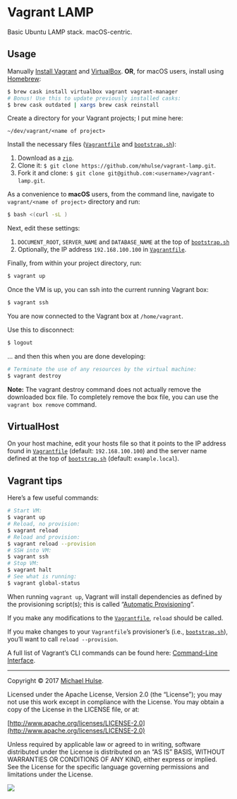 # Vagrant LAMP

Basic Ubuntu LAMP stack. macOS-centric.

## Usage

Manually [Install Vagrant](https://www.vagrantup.com) and [VirtualBox](https://www.virtualbox.org/wiki/Downloads). **OR**, for macOS users, install using [Homebrew](https://brew.sh/):

```bash
$ brew cask install virtualbox vagrant vagrant-manager
# Bonus! Use this to update previously installed casks:
$ brew cask outdated | xargs brew cask reinstall
```

Create a directory for your Vagrant projects; I put mine here:

```text
~/dev/vagrant/<name of project>
```

Install the necessary files ([`Vagrantfile`](Vagrantfile) and [`bootstrap.sh`](bootstrap.sh)):

1. Download as a [`zip`](../../archive/master.zip).
1. Clone it: `$ git clone https://github.com/mhulse/vagrant-lamp.git`.
1. Fork it and clone: `$ git clone git@github.com:<username>/vagrant-lamp.git`.

As a convenience to **macOS** users, from the command line, navigate to `vagrant/<name of project>` directory and run:

```bash
$ bash <(curl -sL )
```

Next, edit these settings:

1. `DOCUMENT_ROOT`, `SERVER_NAME` and `DATABASE_NAME` at the top of [`bootstrap.sh`](bootstrap.sh)
1. Optionally, the IP address `192.168.100.100` in [`Vagrantfile`](Vagrantfile).

Finally, from within your project directory, run:

```bash
$ vagrant up
```

Once the VM is up, you can ssh into the current running Vagrant box:

```bash
$ vagrant ssh
```

You are now connected to the Vagrant box at `/home/vagrant`.

Use this to disconnect:

```bash
$ logout
```

… and then this when you are done developing:

```bash
# Terminate the use of any resources by the virtual machine:
$ vagrant destroy
```

**Note:** The vagrant destroy command does not actually remove the downloaded box file. To completely remove the box file, you can use the `vagrant box remove` command.

## VirtualHost

On your host machine, edit your hosts file so that it points to the IP address found in [`Vagrantfile`](Vagrantfile) (default: `192.168.100.100`) and the server name defined at the top of [`bootstrap.sh`](bootstrap.sh) (default: `example.local`).

## Vagrant tips

Here’s a few useful commands:

```bash
# Start VM:
$ vagrant up
# Reload, no provision:
$ vagrant reload
# Reload and provision:
$ vagrant reload --provision
# SSH into VM:
$ vagrant ssh
# Stop VM:
$ vagrant halt
# See what is running:
$ vagrant global-status
```

When running `vagrant up`, Vagrant will install dependencies as defined by the provisioning script(s); this is called “[Automatic Provisioning](https://www.vagrantup.com/intro/getting-started/provisioning.html)”.

If you make any modifications to the [`Vagrantfile`](Vagrantfile), `reload` should be called.

If you make changes to your `Vagrantfile`’s provisioner’s (i.e., [`bootstrap.sh`](bootstrap.sh)), you’ll want to call `reload --provision`.

A full list of Vagrant’s CLI commands can be found here: [Command-Line Interface](https://www.vagrantup.com/docs/cli/).

---

Copyright © 2017 [Michael Hulse](http://mky.io).

Licensed under the Apache License, Version 2.0 (the “License”); you may not use this work except in compliance with the License. You may obtain a copy of the License in the LICENSE file, or at:

[http://www.apache.org/licenses/LICENSE-2.0](http://www.apache.org/licenses/LICENSE-2.0)

Unless required by applicable law or agreed to in writing, software distributed under the License is distributed on an “AS IS” BASIS, WITHOUT WARRANTIES OR CONDITIONS OF ANY KIND, either express or implied. See the License for the specific language governing permissions and limitations under the License.

<img src="https://github.global.ssl.fastly.net/images/icons/emoji/octocat.png">
